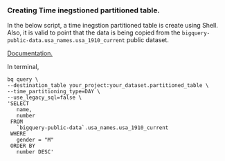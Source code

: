 ### Creating Time inegstioned partitioned table.

In the below script, a time inegstion partitioned table is create using Shell. Also, it is valid to point that the data is being copied from the `bigquery-public-data.usa_names.usa_1910_current` public dataset. 

[Documentation.](https://cloud.google.com/bigquery/docs/creating-partitioned-tables#cli)

In terminal, 

```shell
bq query \
--destination_table your_project:your_dataset.partitioned_table \
--time_partitioning_type=DAY \
--use_legacy_sql=false \
'SELECT
   name,
   number
 FROM
   `bigquery-public-data`.usa_names.usa_1910_current
 WHERE
   gender = "M"
 ORDER BY
   number DESC'
```
